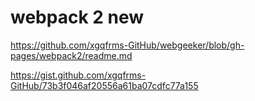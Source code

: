 # webpack 2 new

https://github.com/xgqfrms-GitHub/webgeeker/blob/gh-pages/webpack2/readme.md



https://gist.github.com/xgqfrms-GitHub/73b3f046af20556a61ba07cdfc77a155















